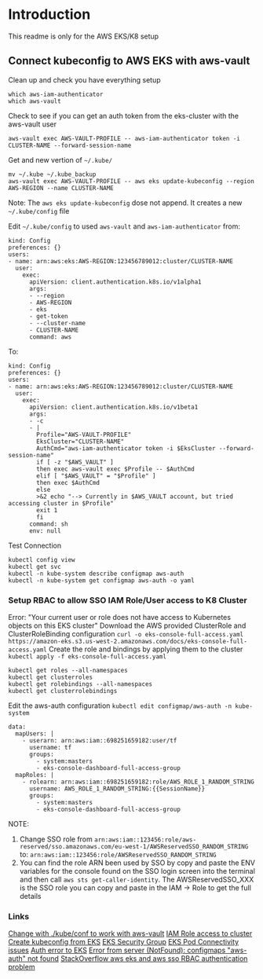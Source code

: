 # Introduction
This readme is only for the AWS EKS/K8 setup
## Connect kubeconfig to AWS EKS with aws-vault
Clean up and check you have everything setup
```
which aws-iam-authenticator
which aws-vault
```
Check to see if you can get an auth token from the eks-cluster with the aws-vault user
```
aws-vault exec AWS-VAULT-PROFILE -- aws-iam-authenticator token -i CLUSTER-NAME --forward-session-name
```
Get and new vertion of ```~/.kube/```
```
mv ~/.kube ~/.kube_backup
aws-vault exec AWS-VAULT-PROFILE -- aws eks update-kubeconfig --region AWS-REGION --name CLUSTER-NAME
```
Note: The ```aws eks update-kubeconfig``` dose not append. It creates a new ```~/.kube/config``` file

Edit ```~/.kube/config``` to used ```aws-vault``` and ```aws-iam-authenticator``` from:
```
kind: Config
preferences: {}
users:
- name: arn:aws:eks:AWS-REGION:123456789012:cluster/CLUSTER-NAME
  user:
    exec:
      apiVersion: client.authentication.k8s.io/v1alpha1
      args:
      - --region
      - AWS-REGION
      - eks
      - get-token
      - --cluster-name
      - CLUSTER-NAME
      command: aws
```
To:
```
kind: Config
preferences: {}
users:
- name: arn:aws:eks:AWS-REGION:123456789012:cluster/CLUSTER-NAME
  user:
    exec:
      apiVersion: client.authentication.k8s.io/v1beta1
      args:
      - -c
      - |
        Profile="AWS-VAULT-PROFILE"
        EksCluster="CLUSTER-NAME"
        AuthCmd="aws-iam-authenticator token -i $EksCluster --forward-session-name"
        if [ -z "$AWS_VAULT" ]
        then exec aws-vault exec $Profile -- $AuthCmd
        elif [ "$AWS_VAULT" = "$Profile" ]
        then exec $AuthCmd
        else
        >&2 echo "--> Currently in $AWS_VAULT account, but tried accessing cluster in $Profile"
        exit 1
        fi
      command: sh
      env: null
```
Test Connection
```
kubectl config view
kubectl get svc
kubectl -n kube-system describe configmap aws-auth
kubectl -n kube-system get configmap aws-auth -o yaml
```
### Setup RBAC to allow SSO IAM Role/User access to K8 Cluster
Error: "Your current user or role does not have access to Kubernetes objects on this EKS cluster"
Download the AWS provided ClusterRole and ClusterRoleBinding configuration ```curl -o eks-console-full-access.yaml https://amazon-eks.s3.us-west-2.amazonaws.com/docs/eks-console-full-access.yaml```
Create the role and bindings by applying them to the cluster ```kubectl apply -f eks-console-full-access.yaml```
```
kubectl get roles --all-namespaces
kubectl get clusterroles
kubectl get rolebindings --all-namespaces
kubectl get clusterrolebindings
```
Edit the aws-auth configuration ```kubectl edit configmap/aws-auth -n kube-system```
```
data:
  mapUsers: |
    - userarn: arn:aws:iam::698251659182:user/tf
      username: tf
      groups:
        - system:masters
        - eks-console-dashboard-full-access-group
  mapRoles: |
    - rolearn: arn:aws:iam::698251659182:role/AWS_ROLE_1_RANDOM_STRING
      username: AWS_ROLE_1_RANDOM_STRING:{{SessionName}}
      groups:
        - system:masters
        - eks-console-dashboard-full-access-group
```
NOTE:
1. Change SSO role from ```arn:aws:iam::123456:role/aws-reserved/sso.amazonaws.com/eu-west-1/AWSReservedSSO_RANDOM_STRING``` to: ```arn:aws:iam::123456:role/AWSReservedSSO_RANDOM_STRING```
2. You can find the role ARN been used by SSO by copy and paste the ENV variables for the console found on the SSO login screen into the terminal and then call ```aws sts get-caller-identity```. The AWSReservedSSO_XXX is the SSO role you can copy and paste in the IAM -> Role to get the full details

### Links
[Change with ./kube/conf to work with aws-vault](https://github.com/99designs/aws-vault/issues/344) 
[IAM Role access to cluster](https://docs.aws.amazon.com/eks/latest/userguide/add-user-role.html) 
[Create kubeconfig from EKS](https://docs.aws.amazon.com/eks/latest/userguide/create-kubeconfig.html) 
[EKS Security Group](https://docs.aws.amazon.com/eks/latest/userguide/sec-group-reqs.html) 
[EKS Pod Connectivity issues](https://aws.amazon.com/premiumsupport/knowledge-center/eks-pod-connections/) 
[Auth error to EKS](https://aws.amazon.com/premiumsupport/knowledge-center/eks-api-server-unauthorized-error/)
[Error from server (NotFound): configmaps "aws-auth" not found](https://docs.aws.amazon.com/eks/latest/userguide/add-user-role.html#aws-auth-configmap)
[StackOverflow aws eks and aws sso RBAC authentication problem](https://stackoverflow.com/questions/65660833/aws-eks-and-aws-sso-rbac-authentication-problem)